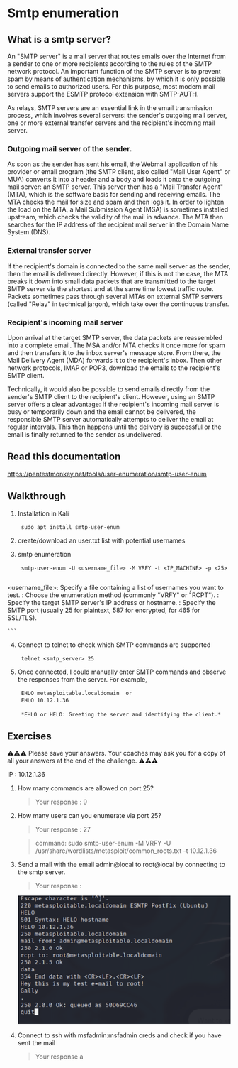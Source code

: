 # Smtp  enumeration 

## What is a smtp server?
An "SMTP server" is a mail server that routes emails over the Internet from a sender to one or more recipients according to the rules of the SMTP network protocol. An important function of the SMTP server is to prevent spam by means of authentication mechanisms, by which it is only possible to send emails to authorized users. For this purpose, most modern mail servers support the ESMTP protocol extension with SMTP-AUTH.

As relays, SMTP servers are an essential link in the email transmission process, which involves several servers: the sender's outgoing mail server, one or more external transfer servers and the recipient's incoming mail server.

### Outgoing mail server of the sender.
As soon as the sender has sent his email, the Webmail application of his provider or email program (the SMTP client, also called "Mail User Agent" or MUA) converts it into a header and a body and loads it onto the outgoing mail server: an SMTP server. This server then has a "Mail Transfer Agent" (MTA), which is the software basis for sending and receiving emails. The MTA checks the mail for size and spam and then logs it. In order to lighten the load on the MTA, a Mail Submission Agent (MSA) is sometimes installed upstream, which checks the validity of the mail in advance. The MTA then searches for the IP address of the recipient mail server in the Domain Name System (DNS).

### External transfer server
If the recipient's domain is connected to the same mail server as the sender, then the email is delivered directly. However, if this is not the case, the MTA breaks it down into small data packets that are transmitted to the target SMTP server via the shortest and at the same time lowest traffic route. Packets sometimes pass through several MTAs on external SMTP servers (called "Relay" in technical jargon), which take over the continuous transfer.

### Recipient's incoming mail server
Upon arrival at the target SMTP server, the data packets are reassembled into a complete email. The MSA and/or MTA checks it once more for spam and then transfers it to the inbox server's message store. From there, the Mail Delivery Agent (MDA) forwards it to the recipient's inbox. Then other network protocols, IMAP or POP3, download the emails to the recipient's SMTP client.

Technically, it would also be possible to send emails directly from the sender's SMTP client to the recipient's client. However, using an SMTP server offers a clear advantage: If the recipient's incoming mail server is busy or temporarily down and the email cannot be delivered, the responsible SMTP server automatically attempts to deliver the email at regular intervals. This then happens until the delivery is successful or the email is finally returned to the sender as undelivered.

## Read this documentation 
https://pentestmonkey.net/tools/user-enumeration/smtp-user-enum

## Walkthrough
1. Installation in Kali

		sudo apt install smtp-user-enum 
		
2. create/download an user.txt list with potential usernames
3. smtp enumeration 

		smtp-user-enum -U <username_file> -M VRFY -t <IP_MACHINE> -p <25>
			
	```
<username_file>: Specify a file containing a list of usernames you want to 
	test.
<method>: Choose the enumeration method (commonly "VRFY" or "RCPT").
<target>: Specify the target SMTP server's IP address or hostname.
<port>: Specify the SMTP port (usually 25 for plaintext, 587 for encrypted, for 465 for SSL/TLS).
	    
	```

4. Connect to telnet to check which SMTP commands are supported

		telnet <smtp_server> 25
		
5. Once connected, I could manually enter SMTP commands and observe the responses from the server. For example,

		EHLO metasploitable.localdomain  or
		EHLO 10.12.1.36
		
		*EHLO or HELO: Greeting the server and identifying the client.*

## Exercises 
⚠️⚠️⚠️ Please save your answers. Your coaches may ask you for a copy of all your answers at the end of the challenge. ⚠️⚠️⚠️

IP : 10.12.1.36 

1. How many commands are allowed on port 25?

    > Your response : 9
    
1. How many users can you enumerate via port 25?

    > Your response : 27
    
    > command: sudo smtp-user-enum -M VRFY -U /usr/share/wordlists/metasploit/common_roots.txt -t 10.12.1.36
    
1. Send a mail with the email admin@local to root@local by connecting to the smtp server.

    > Your response : 
    
    ![](assets/telnet.png)
    
1. Connect to ssh with msfadmin:msfadmin creds and check if you have sent the mail
    > Your response a
